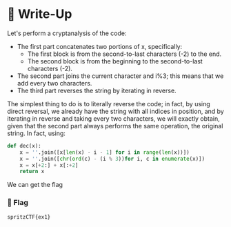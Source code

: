 # 🔑 Write-Up

Let's perform a cryptanalysis of the code:

- The first part concatenates two portions of x, specifically:
    - The first block is from the second-to-last characters (-2) to the end.
    - The second block is from the beginning to the second-to-last characters (-2).
- The second part joins the current character and i%3; this means that we add every two characters.
- The third part reverses the string by iterating in reverse.

The simplest thing to do is to literally reverse the code; in fact, by using direct reversal, we already have the string with all indices in position, and by iterating in reverse and taking every two characters, we will exactly obtain, given that the second part always performs the same operation, the original string. In fact, using: 

```python
def dec(x):
    x = ''.join([x[len(x) - i - 1] for i in range(len(x))])
    x = ''.join([chr(ord(c) - (i % 3))for i, c in enumerate(x)])
    x = x[+2:] + x[:+2]
    return x
```

We can get the flag

### 🚩 Flag

```plaintext
spritzCTF{ex1}
```